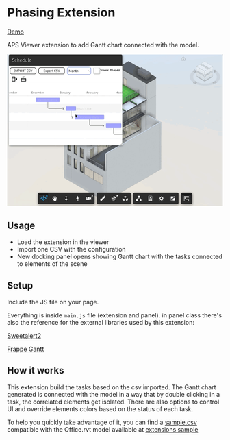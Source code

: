 # Phasing Extension

[Demo](https://aps-extensions.autodesk.io/?extension=PhasingExtension)

APS Viewer extension to add Gantt chart connected with the model.

![thumbnail](extension.gif)

## Usage

- Load the extension in the viewer
- Import one CSV with the configuration
- New docking panel opens showing Gantt chart with the tasks connected to elements of the scene

## Setup

Include the JS file on your page.

Everything is inside `main.js` file (extension and panel).
in panel class there's also the reference for the external libraries used by this extension:

[Sweetalert2](https://sweetalert2.github.io)

[Frappe Gantt](https://frappe.io/gantt)

## How it works

This extension build the tasks based on the csv imported.
The Gantt chart generated is connected with the model in a way that by double clicking in a task, the correlated elements get isolated.
There are also options to control UI and override elements colors based on the status of each task.

To help you quickly take advantage of it, you can find a [sample.csv](./assets/sample.csv) compatible with the Office.rvt model available at [extensions sample](https://aps-extensions.autodesk.io)
